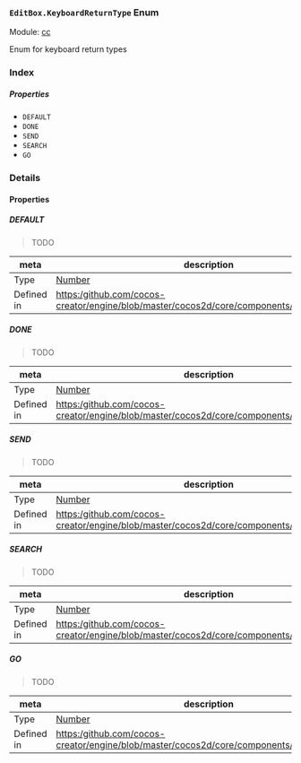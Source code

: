 ### `EditBox.KeyboardReturnType` Enum



Module: [cc](../modules/cc.md)




Enum for keyboard return types

### Index

##### Properties

  - `DEFAULT`
  - `DONE`
  - `SEND`
  - `SEARCH`
  - `GO`

### Details

#### Properties


##### DEFAULT

> TODO

| meta | description |
|------|-------------|
| Type | <a href="https://developer.mozilla.org/en/JavaScript/Reference/Global_Objects/Number" class="crosslink external" target="_blank">Number</a> |
| Defined in | [https:/github.com/cocos-creator/engine/blob/master/cocos2d/core/components/CCEditBox.js:37](https:/github.com/cocos-creator/engine/blob/master/cocos2d/core/components/CCEditBox.js#L37) |



##### DONE

> TODO

| meta | description |
|------|-------------|
| Type | <a href="https://developer.mozilla.org/en/JavaScript/Reference/Global_Objects/Number" class="crosslink external" target="_blank">Number</a> |
| Defined in | [https:/github.com/cocos-creator/engine/blob/master/cocos2d/core/components/CCEditBox.js:42](https:/github.com/cocos-creator/engine/blob/master/cocos2d/core/components/CCEditBox.js#L42) |



##### SEND

> TODO

| meta | description |
|------|-------------|
| Type | <a href="https://developer.mozilla.org/en/JavaScript/Reference/Global_Objects/Number" class="crosslink external" target="_blank">Number</a> |
| Defined in | [https:/github.com/cocos-creator/engine/blob/master/cocos2d/core/components/CCEditBox.js:47](https:/github.com/cocos-creator/engine/blob/master/cocos2d/core/components/CCEditBox.js#L47) |



##### SEARCH

> TODO

| meta | description |
|------|-------------|
| Type | <a href="https://developer.mozilla.org/en/JavaScript/Reference/Global_Objects/Number" class="crosslink external" target="_blank">Number</a> |
| Defined in | [https:/github.com/cocos-creator/engine/blob/master/cocos2d/core/components/CCEditBox.js:52](https:/github.com/cocos-creator/engine/blob/master/cocos2d/core/components/CCEditBox.js#L52) |



##### GO

> TODO

| meta | description |
|------|-------------|
| Type | <a href="https://developer.mozilla.org/en/JavaScript/Reference/Global_Objects/Number" class="crosslink external" target="_blank">Number</a> |
| Defined in | [https:/github.com/cocos-creator/engine/blob/master/cocos2d/core/components/CCEditBox.js:57](https:/github.com/cocos-creator/engine/blob/master/cocos2d/core/components/CCEditBox.js#L57) |


